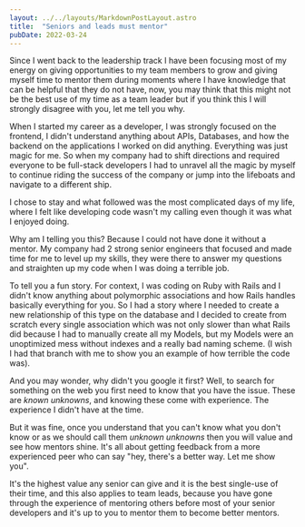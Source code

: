 ```yaml
---
layout: ../../layouts/MarkdownPostLayout.astro
title:  "Seniors and leads must mentor"
pubDate: 2022-03-24
---
```


Since I went back to the leadership track I have been focusing most of my energy on giving opportunities to my team
members to grow and giving myself time to mentor them during moments where I have knowledge that can be helpful that
they do not have, now, you may think that this might not be the best use of my time as a team leader but if you think
this I will strongly disagree with you, let me tell you why.

When I started my career as a developer, I was strongly focused on the frontend, I didn't understand anything about
APIs, Databases, and how the backend on the applications I worked on did anything. Everything was just magic for me. So
when my company had to shift directions and required everyone to be full-stack developers I had to unravel all the magic
by myself to continue riding the success of the company or jump into the lifeboats and navigate to a different ship.

I chose to stay and what followed was the most complicated days of my life, where I felt like developing code wasn't my
calling even though it was what I enjoyed doing.

Why am I telling you this? Because I could not have done it without a mentor. My company had 2 strong senior engineers
that focused and made time for me to level up my skills, they were there to answer my questions and straighten up my
code when I was doing a terrible job.

To tell you a fun story. For context, I was coding on Ruby with Rails and I didn't know anything about polymorphic
associations and how Rails handles basically everything for you. So I had a story where I needed to create a new
relationship of this type on the database and I decided to create from scratch every single association which was not
only slower than what Rails did because I had to manually create all my Models, but my Models were an unoptimized mess
without indexes and a really bad naming scheme. (I wish I had that branch with me to show you an example of how terrible
the code was).

And you may wonder, why didn't you google it first? Well, to search for something on the web you first need to know that
you have the issue. These are *known unknowns*, and knowing these come with experience. The experience I didn't have at
the time.

But it was fine, once you understand that you can't know what you don't know or as we should call them *unknown
unknowns* then you will value and see how mentors shine. It's all about getting feedback from a more experienced peer
who can say "hey, there's a better way. Let me show you".

It's the highest value any senior can give and it is the best single-use of their time, and this also applies to team
leads, because you have gone through the experience of mentoring others before most of your senior developers and it's
up to you to mentor them to become better mentors.
